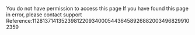 You do not have permission to access this page If you have found this page in error, please contact support Reference:11281371413523981220934000544364589268820034968299102359